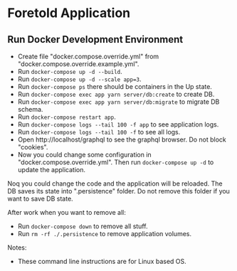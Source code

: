 # Foretold Application

## Run Docker Development Environment

- Create file "docker.compose.override.yml" from 
  "docker.compose.override.example.yml".
- Run `docker-compose up -d --build`.
- Run `docker-compose up -d --scale app=3`.
- Run `docker-compose ps` there should be containers in the Up state.
- Run `docker-compose exec app yarn server/db:create` to create DB.
- Run `docker-compose exec app yarn server/db:migrate` to migrate DB schema.
- Run `docker-compose restart app`.
- Run `docker-compose logs --tail 100 -f app` to see application logs.
- Run `docker-compose logs --tail 100 -f` to see all logs.
- Open http://localhost/graphql to see the graphql browser. 
  Do not block "cookies".
- Now you could change some configuration in "docker.compose.override.yml".
  Then run `docker-compose up -d` to update the application.

Noq you could change the code and the application will be reloaded. The DB saves
its state into ".persistence" folder. Do not remove this folder if you want
to save DB state.

After work when you want to remove all:
- Run `docker-compose down` to remove all stuff.
- Run `rm -rf ./.persistence` to remove application volumes.

Notes:
- These command line instructions are for Linux based OS. 
